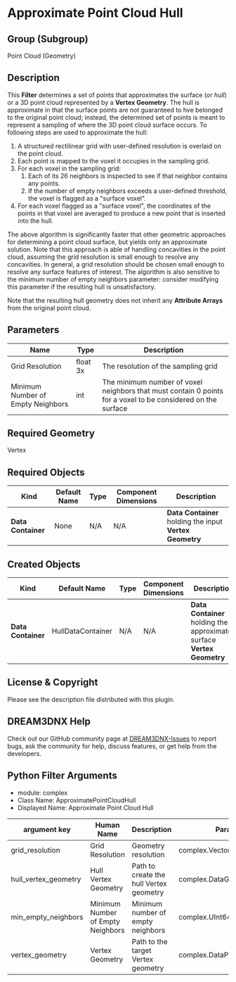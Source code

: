 Approximate Point Cloud Hull
=============

## Group (Subgroup) ##

Point Cloud (Geometry)

## Description ##

This **Filter** determines a set of points that approximates the surface (or *hull*) or a 3D point cloud represented by a **Vertex Geometry**.  The hull is approximate in that the surface points are not guaranteed to hve belonged to the original point cloud; instead, the determined set of points is meant to represent a sampling of where the 3D point cloud surface occurs. To following steps are used to approximate the hull:

1. A structured rectilinear grid with user-defined resolution is overlaid on the point cloud.  
2. Each point is mapped to the voxel it occupies in the sampling grid.
3. For each voxel in the sampling grid:
    1. Each of its 26 neighbors is inspected to see if that neighbor contains any points.
    2. If the number of empty neighbors exceeds a user-defined threshold, the voxel is flagged as a "surface voxel".
4. For each voxel flagged as a "surface voxel", the coordinates of the points in that voxel are averaged to produce a new point that is inserted into the hull.

The above algorithm is significantly faster that other geometric approaches for determining a point cloud surface, but yields only an approximate solution.  Note that this approach is able of handling concavities in the point cloud, assuming the grid resolution is small enough to resolve any concavities.  In general, a grid resolution should be chosen small enough to resolve any surface features of interest.  The algorithm is also sensitive to the minimum number of empty neighbors parameter: consider modifying this parameter if the resulting hull is unsatisfactory.

Note that the resulting hull geometry does not inherit any **Attribute Arrays** from the original point cloud.

## Parameters ##

| Name | Type | Description |
|------|------|------|
| Grid Resolution | float 3x | The resolution of the sampling grid |
| Minimum Number of Empty Neighbors | int | The minimum number of voxel neighbors that must contain 0 points for a voxel to be considered on the surface |

## Required Geometry ##

Vertex

## Required Objects ##
| Kind | Default Name | Type | Component Dimensions | Description |
|------|--------------|-------------|---------|-----|
| **Data Container** | None | N/A | N/A | **Data Container** holding the input **Vertex Geometry** |

## Created Objects ##
| Kind | Default Name | Type | Component Dimensions | Description |
|------|--------------|-------------|---------|-----|
| **Data Container** | HullDataContainer | N/A | N/A | **Data Container** holding the approximated surface **Vertex Geometry** |

## License & Copyright ##

Please see the description file distributed with this plugin.

## DREAM3DNX Help

Check out our GitHub community page at [DREAM3DNX-Issues](https://github.com/BlueQuartzSoftware/DREAM3DNX-Issues) to report bugs, ask the community for help, discuss features, or get help from the developers.

## Python Filter Arguments

+ module: complex
+ Class Name: ApproximatePointCloudHull
+ Displayed Name: Approximate Point Cloud Hull

| argument key | Human Name | Description | Parameter Type |
|--------------|------------|-------------|----------------|
| grid_resolution | Grid Resolution | Geometry resolution | complex.VectorFloat32Parameter |
| hull_vertex_geometry | Hull Vertex Geometry | Path to create the hull Vertex geometry | complex.DataGroupCreationParameter |
| min_empty_neighbors | Minimum Number of Empty Neighbors | Minimum number of empty neighbors | complex.UInt64Parameter |
| vertex_geometry | Vertex Geometry | Path to the target Vertex geometry | complex.DataPathSelectionParameter |


